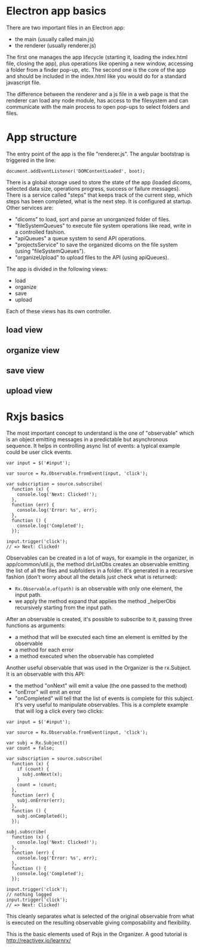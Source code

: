 # Electron app basics

There are two important files in an Electron app:
- the main (usually called main.js)
- the renderer (usually renderer.js)

The first one manages the app lifecycle (starting it, loading the index.html file, closing the app), plus operations like opening a new window, accessing a folder from a finder pop-up, etc.
The second one is the core of the app and should be included in the index.html like you would do for a standard javascript file.

The difference between the renderer and a js file in a web page is that the renderer can load any node module, has access to the filesystem and can communicate with the main process to open pop-ups to select folders and files.


# App structure

The entry point of the app is the file "renderer.js".
The angular bootstrap is triggered in the line:
```
document.addEventListener('DOMContentLoaded', boot);
```
There is a global storage used to store the state of the app (loaded dicoms, selected data size, operations progress, success or failure messages).
There is a service called "steps" that keeps track of the current step, which steps has been completed, what is the next step. It is configured at startup.
Other services are:
- "dicoms" to load, sort and parse an unorganized folder of files.
- "fileSystemQueues" to execute file system operations like read, write in a controlled fashion.
- "apiQueues" a queue system to send API operations.
- "projectsService" to save the organized dicoms on the file system (using "fileSystemQueues").
- "organizeUpload" to upload files to the API (using apiQueues).

The app is divided in the following views:
- load
- organize
- save
- upload

Each of these views has its own controller.

## load view

## organize view

## save view

## upload view


# Rxjs basics

The most important concept to understand is the one of "observable" which is an object emitting messages in a predictable but asynchronous sequence.
It helps in controlling async list of events: a typical example could be user click events.

```
var input = $('#input');

var source = Rx.Observable.fromEvent(input, 'click');

var subscription = source.subscribe(
  function (x) {
    console.log('Next: Clicked!');
  },
  function (err) {
    console.log('Error: %s', err);
  },
  function () {
    console.log('Completed');
  });

input.trigger('click');
// => Next: Clicked!
```

Observables can be created in a lot of ways, for example in the organizer, in app/common/util.js, the method dirListObs creates an observable emitting the list of all the files and subfolders in a folder. It's generated in a recursive fashion (don't worry about all the details just check what is returned):
- `Rx.Observable.of(path)` is an observable with only one element, the input path.
- we apply the method expand that applies the method _helperObs recursively starting from the input path.

After an observable is created, it's possible to subscribe to it, passing three functions as arguments:
- a method that will be executed each time an element is emitted by the observable
- a method for each error
- a method executed when the observable has completed

Another useful observable that was used in the Organizer is the rx.Subject. It is an observable with this API:
- the method "onNext" will emit a value (the one passed to the method)
- "onError" will emit an error
- "onCompleted" will tell that the list of events is complete for this subject.
It's very useful to manipulate observables.
This is a complete example that will log a click every two clicks:
```
var input = $('#input');

var source = Rx.Observable.fromEvent(input, 'click');

var subj = Rx.Subject()
var count = false;

var subscription = source.subscribe(
  function (x) {
    if (count) {
      subj.onNext(x);
    }
    count = !count;
  },
  function (err) {
    subj.onError(err);
  },
  function () {
    subj.onCompleted();
  });

subj.subscribe(
  function (x) {
    console.log('Next: Clicked!');
  },
  function (err) {
    console.log('Error: %s', err);
  },
  function () {
    console.log('Completed');
  });

input.trigger('click');
// nothing logged
input.trigger('click');
// => Next: Clicked!
```

This cleanly separates what is selected of the original observable from what is executed on the resulting observable giving composability and flexibility.

This is the basic elements used of Rxjs in the Organizer. A good tutorial is http://reactivex.io/learnrx/


